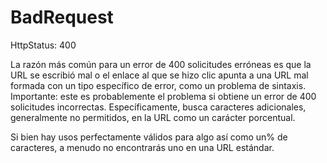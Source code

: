 # BadRequest

HttpStatus: 400

La razón más común para un error de 400 solicitudes erróneas es que la URL se escribió mal o el enlace al que se hizo clic apunta a una URL mal formada con un tipo específico de error, como un problema de sintaxis. Importante: este es probablemente el problema si obtiene un error de 400 solicitudes incorrectas. Específicamente, busca caracteres adicionales, generalmente no permitidos, en la URL como un carácter porcentual. 

Si bien hay usos perfectamente válidos para algo así como un% de caracteres, a menudo no encontrarás uno en una URL estándar.
